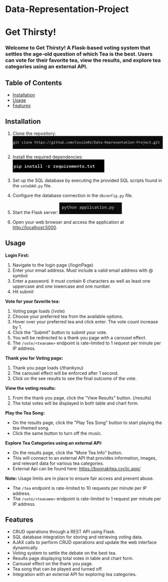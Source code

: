 # Data-Representation-Project
<h1> Get Thirsty!</h1>
<h3>Welcome to Get Thirsty! A Flask-based voting system that settles the age-old question of which Tea is the best. Users can vote for their favorite tea, view the results, and explore tea categories using an external API.</h3>

## Table of Contents

- [Installation](#installation)
- [Usage](#usage)
- [Features](#features)


## Installation

1. Clone the repository:
   ![clone](Project.py/static/Images/gitclone.PNG)

2. Install the required dependencies:
   ![requirements](Project.py/static/Images/pip_install.PNG)

3. Set up the SQL database by executing the provided SQL scripts found in the `voteDAO.py` file.

4. Configure the database connection in the `dbconfig.py` file.

5. Start the Flask server:
   ![application.py](Project.py/static/Images/python_application.PNG)

6. Open your web browser and access the application at [http://localhost:5000](http://localhost:5000).


## Usage

**Login First:**
1. Navigate to the login page (/loginPage)
2. Enter your email address. Must include a valid email address with @ symbol
3. Enter a password. It must contain 6 characters as well as least one uppercase and one lowercase and one number.
4. Hit submit

**Vote for your favorite tea:**

1. Voting page loads (/vote)
2. Choose your preferred tea from the available options.
3. Hover over your preferred tea and click enter. The vote count increase by 1.
3. Click the "Submit" button to submit your vote.
4. You will be redirected to a thank you page with a carousel effect.
5. The `/vote/<teaname>` endpoint is rate-limited to 1 request per minute per IP address.

**Thank you for Voting page:**
1. Thank you page loads (/thankyou)
2. The carousel effect will be enforced after 1 second.
3. Click on the see results to see the final outcome of the vote.

**View the voting results:**

1. From the thank you page, click the "View Results" button. (/results)
2. The total votes will be displayed in both table and chart form.


**Play the Tea Song:**

- On the results page, click the "Play Tea Song" button to start playing the tea-themed song.
- Click the same button to turn off the music.

**Explore Tea Categories using an external API:**

- On the results page, click the "More Tea Info" button.
- This will connect to an external API that provides information, images, and relevant data for various tea categories.
- External Api can be found here: https://boonakitea.cyclic.app/

**Note:** Usage limits are in place to ensure fair access and prevent abuse.
- The `/tea` endpoint is rate-limited to 10 requests per minute per IP address.
- The `/vote/<teaname>` endpoint is rate-limited to 1 request per minute per IP address.


## Features

- CRUD operations through a REST API using Flask.
- SQL database integration for storing and retrieving voting data.
- AJAX calls to perform CRUD operations and update the web interface dynamically.
- Voting system to settle the debate on the best tea.
- Results page displaying total votes in table and chart form.
- Carousel effect on the thank you page.
- Tea song that can be played and turned off.
- Integration with an external API for exploring tea categories.

